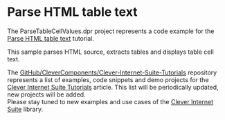 # Parse HTML table text

The ParseTableCellValues.dpr project represents a code example for the [Parse HTML table text](https://www.clevercomponents.com/portal/kb/a59/parse-html-table-text.aspx) tutorial.   

This sample parses HTML source, extracts tables and displays table cell text.   

The [GitHub/CleverComponents/Clever-Internet-Suite-Tutorials](https://github.com/CleverComponents/Clever-Internet-Suite-Tutorials) repository represents a list of examples, code snippets and demo projects for the [Clever Internet Suite Tutorials](https://www.clevercomponents.com/articles/article035/) article. This list will be periodically updated, new projects will be added.   
Please stay tuned to new examples and use cases of the [Clever Internet Suite](https://www.clevercomponents.com/products/inetsuite/) library.
